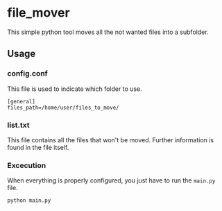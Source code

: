 # file_mover
This simple python tool moves all the not wanted files into a subfolder.

## Usage
### config.conf
This file is used to indicate which folder to use.

    [general]
    files_path=/home/user/files_to_move/

### list.txt
This file contains all the files that won't be moved. Further information is found in the file itself.

### Excecution
When everything is properly configured, you just have to run the `main.py` file.

    python main.py
